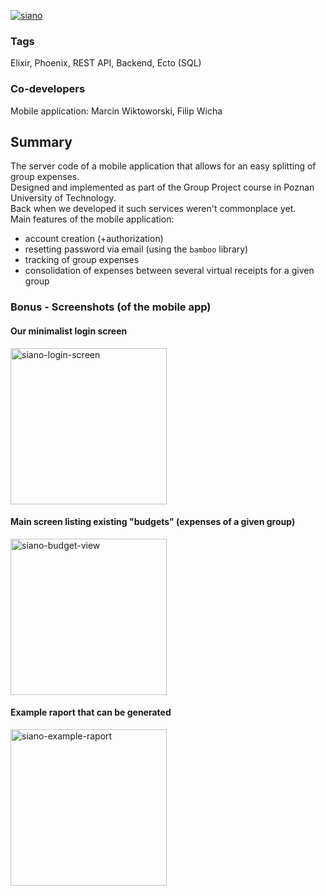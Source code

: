 [![siano](https://github.com/DevRozaDev/SIANO_backend/assets/158298065/a5e56f24-6e8b-48fc-a2d2-545dd18d3045)](#)
### Tags
Elixir, Phoenix, REST API, Backend, Ecto (SQL)

### Co-developers
Mobile application: Marcin Wiktoworski, Filip Wicha

## Summary
The server code of a mobile application that allows for an easy splitting of group expenses.\
Designed and implemented as part of the Group Project course in Poznan University of Technology.\
Back when we developed it such services weren't commonplace yet.\
Main features of the mobile application:
- account creation (+authorization)
- resetting password via email (using the `bamboo` library)
- tracking of group expenses
- consolidation of expenses between several virtual receipts for a given group

### Bonus - Screenshots (of the mobile app)

#### Our minimalist login screen
[<img alt='siano-login-screen' src='https://github.com/DevRozaDev/SIANO_backend/assets/158298065/2b7673e8-9f83-49ca-a0d5-6718af99b15a' width='250'>](#)

#### Main screen listing existing "budgets" (expenses of a given group)
[<img alt='siano-budget-view' src='https://github.com/DevRozaDev/SIANO_backend/assets/158298065/7d0f4e81-32f4-433a-b70a-bba3120491cd' width='250'>](#)


#### Example raport that can be generated
[<img alt='siano-example-raport' src='https://github.com/DevRozaDev/SIANO_backend/assets/158298065/c0d78bf5-7ecc-4c72-811f-4bced0065d14' width='250'>](#)
